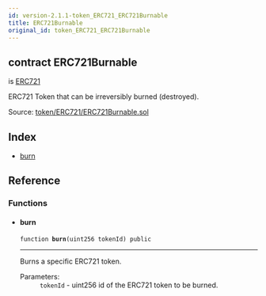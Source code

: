 ```yaml
---
id: version-2.1.1-token_ERC721_ERC721Burnable
title: ERC721Burnable
original_id: token_ERC721_ERC721Burnable
---
```


<div class="contract-doc"><div class="contract"><h2 class="contract-header"><span class="contract-kind">contract</span> ERC721Burnable</h2><p class="base-contracts"><span>is</span> <a href="token_ERC721_ERC721.html">ERC721</a></p><p class="description">ERC721 Token that can be irreversibly burned (destroyed).</p><div class="source">Source: <a href="https://github.com/OpenZeppelin/zeppelin-solidity/blob/v2.1.1/contracts/token/ERC721/ERC721Burnable.sol" target="_blank">token/ERC721/ERC721Burnable.sol</a></div></div><div class="index"><h2>Index</h2><ul><li><a href="token_ERC721_ERC721Burnable.html#burn">burn</a></li></ul></div><div class="reference"><h2>Reference</h2><div class="functions"><h3>Functions</h3><ul><li><div class="item function"><span id="burn" class="anchor-marker"></span><h4 class="name">burn</h4><div class="body"><code class="signature">function <strong>burn</strong><span>(uint256 tokenId) </span><span>public </span></code><hr/><div class="description"><p>Burns a specific ERC721 token.</p></div><dl><dt><span class="label-parameters">Parameters:</span></dt><dd><div><code>tokenId</code> - uint256 id of the ERC721 token to be burned.</div></dd></dl></div></div></li></ul></div></div></div>
